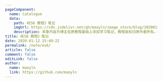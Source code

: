 ```yaml
---
pageComponent:
  name: Catalogue
  data:
    path: 《ES6 教程》笔记
    imgUrl: https://cdn.jsdelivr.net/gh/maoyln/image_store/blog/20200112160453.png
    description: 本章内容为博主在原教程基础上添加学习笔记，教程版权归原作者所有。来源：<a href='https://es6.ruanyifeng.com/' target='_blank'>ES6教程</a>
title: 《ES6 教程》笔记
date: 2020-01-12 15:49:22
permalink: /note/es6/
article: false
comment: false
editLink: false
author:
  name: maoyln
  link: https://github.com/maoyln
---
```

